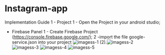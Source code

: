 # Instagram-app

Implementation Guide
1 - Project
1 - Open the Project in your android studio;


 - Firebase Panel
1 - Create Firebase Project (https://console.firebase.google.com/);
2 -import the file google-service.json into your project 
![imagess-1 (2)](https://user-images.githubusercontent.com/72661046/120997376-c47ca880-c7a4-11eb-9297-4a6573327a64.jpeg).![imagess-2](https://user-images.githubusercontent.com/72661046/120997730-145b6f80-c7a5-11eb-810a-8d0ac4186d06.jpeg)
![imagess-3](https://user-images.githubusercontent.com/72661046/120997733-14f40600-c7a5-11eb-8383-b0afb439a999.jpeg)
![imagess-4](https://user-images.githubusercontent.com/72661046/120997737-158c9c80-c7a5-11eb-91fc-10ca92590b33.jpeg)
![imagess-5](https://user-images.githubusercontent.com/72661046/120997722-11f91580-c7a5-11eb-85d7-57c2aeddd826.jpeg)


